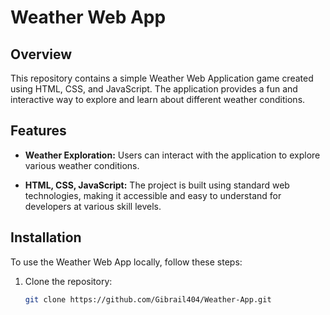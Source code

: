 # Weather Web App

## Overview

This repository contains a simple Weather Web Application game created using HTML, CSS, and JavaScript. The application provides a fun and interactive way to explore and learn about different weather conditions.

## Features

- **Weather Exploration:** Users can interact with the application to explore various weather conditions.

- **HTML, CSS, JavaScript:** The project is built using standard web technologies, making it accessible and easy to understand for developers at various skill levels.

## Installation

To use the Weather Web App locally, follow these steps:

1. Clone the repository:

   ```bash
   git clone https://github.com/Gibrail404/Weather-App.git
